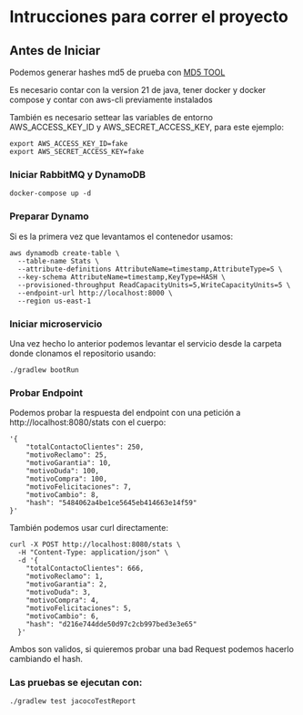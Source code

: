 # Intrucciones para correr el proyecto

## Antes de Iniciar

Podemos generar hashes md5 de prueba con [MD5 TOOL](https://emn178.github.io/online-tools/md5.html)

Es necesario contar con la version 21 de java, tener docker y docker compose y contar con aws-cli previamente instalados

También es necesario settear las variables de entorno AWS_ACCESS_KEY_ID y AWS_SECRET_ACCESS_KEY, para este ejemplo:

```
export AWS_ACCESS_KEY_ID=fake
export AWS_SECRET_ACCESS_KEY=fake
```
### Iniciar RabbitMQ y DynamoDB
```
docker-compose up -d
```
### Preparar Dynamo

Si es la primera vez que levantamos el contenedor usamos: 

```
aws dynamodb create-table \
  --table-name Stats \
  --attribute-definitions AttributeName=timestamp,AttributeType=S \
  --key-schema AttributeName=timestamp,KeyType=HASH \
  --provisioned-throughput ReadCapacityUnits=5,WriteCapacityUnits=5 \
  --endpoint-url http://localhost:8000 \
  --region us-east-1
```
### Iniciar microservicio

Una vez hecho lo anterior podemos levantar el servicio desde la carpeta donde clonamos el repositorio usando:

```
./gradlew bootRun
```
### Probar Endpoint

Podemos probar la respuesta del endpoint con una petición a http://localhost:8080/stats con el cuerpo:
```
'{
    "totalContactoClientes": 250,
    "motivoReclamo": 25,
    "motivoGarantia": 10,
    "motivoDuda": 100,
    "motivoCompra": 100,
    "motivoFelicitaciones": 7,
    "motivoCambio": 8,
    "hash": "5484062a4be1ce5645eb414663e14f59"
}'
```
También podemos usar curl directamente:
```
curl -X POST http://localhost:8080/stats \
  -H "Content-Type: application/json" \
  -d '{
    "totalContactoClientes": 666,
    "motivoReclamo": 1,
    "motivoGarantia": 2,
    "motivoDuda": 3,
    "motivoCompra": 4,
    "motivoFelicitaciones": 5,
    "motivoCambio": 6,
    "hash": "d216e744dde50d97c2cb997bed3e3e65"
  }'
```
Ambos son validos, si quieremos probar una bad Request podemos hacerlo cambiando el hash.

### Las pruebas se ejecutan con:

```
./gradlew test jacocoTestReport
```